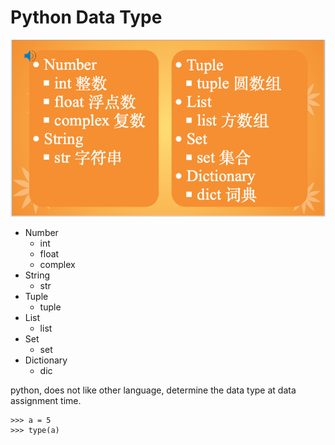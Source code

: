 # Python Data Type

![Python Data Type](../../images/DataType.png)

* Number
    - int
    - float
    - complex
* String
    - str
* Tuple
    - tuple
* List
    - list
* Set
    - set
* Dictionary
    - dic

python, does not like other language, determine the data type at data assignment time.
```
>>> a = 5
>>> type(a)
```